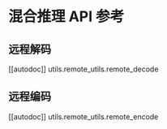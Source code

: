 # 混合推理 API 参考

## 远程解码

[[autodoc]] utils.remote_utils.remote_decode

## 远程编码

[[autodoc]] utils.remote_utils.remote_encode